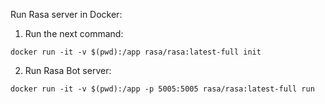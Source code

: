 Run Rasa server in Docker:

1. Run the next command:
```
docker run -it -v $(pwd):/app rasa/rasa:latest-full init
```

2. Run Rasa Bot server:
```
docker run -it -v $(pwd):/app -p 5005:5005 rasa/rasa:latest-full run
```
